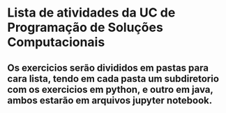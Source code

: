 # Lista de atividades da UC de Programação de Soluções Computacionais

## Os exercicios serão divididos em pastas para cara lista, tendo em cada pasta um subdiretorio com os exercicios em python, e outro em java, ambos estarão em arquivos jupyter notebook.